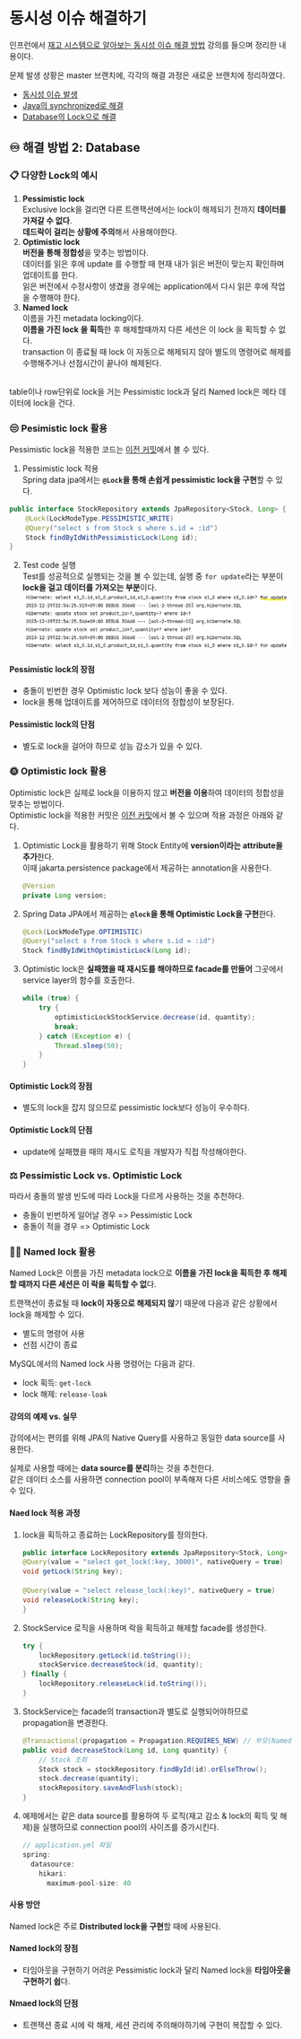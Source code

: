 # 동시성 이슈 해결하기

인프런에서 [재고 시스템으로 알아보는 동시성 이슈 해결 방법](https://www.inflearn.com/course/%EB%8F%99%EC%8B%9C%EC%84%B1%EC%9D%B4%EC%8A%88-%EC%9E%AC%EA%B3%A0%EC%8B%9C%EC%8A%A4%ED%85%9C/dashboard) 강의를 들으며 정리한 내용이다. <br/>

문제 발생 상황은 master 브랜치에, 각각의 해결 과정은 새로운 브랜치에 정리하였다.
- [동시성 이슈 발생](https://github.com/develop-hani/Stock_concurrency_issue/tree/master)
- [Java의 synchronized로 해결](https://github.com/develop-hani/Stock_concurrency_issue/tree/synchronized)
- [Database의 Lock으로 해결](https://github.com/develop-hani/Stock_concurrency_issue/tree/database)

## ♾️ 해결 방법 2: Database

### 📋 다양한 Lock의 예시
1. **Pessimistic lock** </br>
    Exclusive lock을 걸리면 다른 트랜잭션에서는 lock이 해제되기 전까지 **데이터를 가져갈 수 없다**. </br>
    **데드락이 걸리는 상황에 주의**해서 사용해야한다. 
2. **Optimistic lock** </br>
   **버전을 통해 정합성**을 맞추는 방법이다. </br>
   데이터를 읽은 후에 update 를 수행할 때 현재 내가 읽은 버전이 맞는지 확인하며 업데이트를 한다.</br>
   읽은 버전에서 수정사항이 생겼을 경우에는 application에서 다시 읽은 후에 작업을 수행해야 한다.
3. **Named lock** </br>
   이름을 가진 metadata locking이다. </br>
   **이름을 가진 lock 을 획득**한 후 해제할때까지 다른 세션은 이 lock 을 획득할 수 없다. </br> 
   transaction 이 종료될 때 lock 이 자동으로 해제되지 않아 별도의 명령어로 해제를 수행해주거나 선점시간이 끝나야 해제된다.
</br>
table이나 row단위로 lock을 거는 Pessimistic lock과 달리 Named lock은 메타 데이터에 lock을 건다.


### 😒 Pesimistic lock 활용
Pessimistic lock을 적용한 코드는 [이전 커밋](https://github.com/develop-hani/Stock_concurrency_issue/tree/8da6ce7917b0d3d160c7ceb972382061a2cd87ca)에서 볼 수 있다.
1. Pessimistic lock 적용</br>
Spring data jpa에서는 **`@Lock`을 통해 손쉽게 pessimistic lock을 구현**할 수 있다.
```java
public interface StockRepository extends JpaRepository<Stock, Long> {
    @Lock(LockModeType.PESSIMISTIC_WRITE)
    @Query("select s from Stock s where s.id = :id")
    Stock findByIdWithPessimisticLock(Long id);
}
```

2. Test code 실행 </br>
   Test를 성공적으로 실행되는 것을 볼 수 있는데, 실행 중 `for update`라는 부분이 **lock을 걸고 데이터를 가져오는 부분**이다.
   ![Pessimistic lock 적용](./image/pessimistic%20lock.jpg)

#### Pessimistic lock의 장점
- 충돌이 빈번한 경우 Optimistic lock 보다 성능이 좋을 수 있다.
- lock을 통해 업데이트를 제어하므로 데이터의 정합성이 보장된다.

#### Pessimistic lock의 단점
- 별도로 lock을 걸어야 하므로 성능 감소가 있을 수 있다.

### 🌞 Optimistic lock 활용
Optimistic lock은 실제로 lock을 이용하지 않고 **버전을 이용**하여 데이터의 정합성을 맞추는 방법이다.</br>
Optimistic lock을 적용한 커밋은 [이전 커밋](https://github.com/develop-hani/Stock_concurrency_issue/tree/010df79d6ca0b65c71d2ae5a9f3645462721b65e)에서 볼 수 있으며 적용 과정은 아래와 같다.
</br>

1. Optimistic Lock을 활용하기 위해 Stock Entity에 **version이라는 attribute을 추가**한다. </br>
    이때 jakarta.persistence package에서 제공하는 annotation을 사용한다.
    ```java
    @Version
    private Long version;
    ```
 
2. Spring Data JPA에서 제공하는 **`@lock`을 통해 Optimistic Lock을 구현**한다.
    ```java
    @Lock(LockModeType.OPTIMISTIC)
    @Query("select s from Stock s where s.id = :id")
    Stock findByIdWithOptimisticLock(Long id);
    ```

3. Optimistic lock은 **실패했을 때 재시도를 해야하므로 facade를 만들어** 그곳에서 service layer의 함수를 호출한다.
    ```java
    while (true) {
        try {
            optimisticLockStockService.decrease(id, quantity);
            break;
        } catch (Exception e) {
            Thread.sleep(50);
        }
    }
    ```
#### Optimistic Lock의 장점
- 별도의 lock을 잡지 않으므로 pessimistic lock보다 성능이 우수하다.

#### Optimistic Lock의 단점
- update에 실패했을 때의 재시도 로직을 개발자가 직접 작성해야한다.

### ⚖️ Pessimistic Lock vs. Optimistic Lock
따라서 충돌의 발생 빈도에 따라 Lock을 다르게 사용하는 것을 추천하다.
- 충돌이 빈번하게 일어날 경우 => Pessimistic Lock
- 충돌이 적을 경우 => Optimistic Lock

### 🙋🏻 Named lock 활용
Named Lock은 이름을 가진 metadata lock으로 **이름을 가진 lock을 획득한 후 해제할 때까지 다른 세션은 이 락을 획득할 수 없**다. </br>

트랜잭션이 종료될 때 **lock이 자동으로 해제되지 않**기 때문에 다음과 같은 상황에서 lock을 해제할 수 있다.
- 별도의 명령어 사용
- 선점 시간이 종료

MySQL에서의 Named lock 사용 명령어는 다음과 같다.
- lock 획득: `get-lock`
- lock 해제: `release-loak`

#### 강의의 예제 vs. 실무
강의에서는 편의를 위해 JPA의 Native Query를 사용하고 동일한 data source를 사용한다.

실제로 사용할 때에는 **data source를 분리**하는 것을 추천한다. </br>
같은 데이터 소스를 사용하면 connection pool이 부족해져 다른 서비스에도 영향을 줄 수 있다.

#### Naed lock 적용 과정
1. lock을 획득하고 종료하는 LockRepository를 정의한다.
    ```java
    public interface LockRepository extends JpaRepository<Stock, Long> {
    @Query(value = "select get_lock(:key, 3000)", nativeQuery = true)
    void getLock(String key);

    @Query(value = "select release_lock(:key)", nativeQuery = true)
    void releaseLock(String key);
    }
    ```
2. StockService 로직을 사용하며 락을 획득하고 해제할 facade를 생성한다.
    ```java
    try {
        lockRepository.getLock(id.toString());
        stockService.decreaseStock(id, quantity);
    } finally {
        lockRepository.releaseLock(id.toString());
    }
    ```
3. StockService는 facade의 transaction과 별도로 실행되어야하므로 propagation을 변경한다.
    ```java
    @Transactional(propagation = Propagation.REQUIRES_NEW) // 부모(NamedLockStockFacade)의 transaction과 별도로 실행되어야 하므로 propagation 변경
    public void decreaseStock(Long id, Long quantity) {
        // Stock 조회
        Stock stock = stockRepository.findById(id).orElseThrow();
        stock.decrease(quantity);
        stockRepository.saveAndFlush(stock);
    }
    ```
4. 예제에서는 같은 data source를 활용하여 두 로직(재고 감소 & lock의 획득 및 해제)을 실행하므로 connection pool의 사이즈를 증가시킨다.
    ```java
    // application.yml 파일
    spring: 
      datasource:
        hikari:
          maximum-pool-size: 40
    ```
#### 사용 방안
Named lock은 주로 **Distributed lock을 구현**할 때에 사용된다.

#### Named lock의 장점
- 타임아웃을 구현하기 어려운 Pessimistic lock과 달리 Named lock을 **타임아웃을 구현하기 쉽**다.

#### Nmaed lock의 단점
- 트랜잭션 종료 시에 락 해제, 세션 관리에 주의해야하기에 구현이 복잡할 수 있다.
